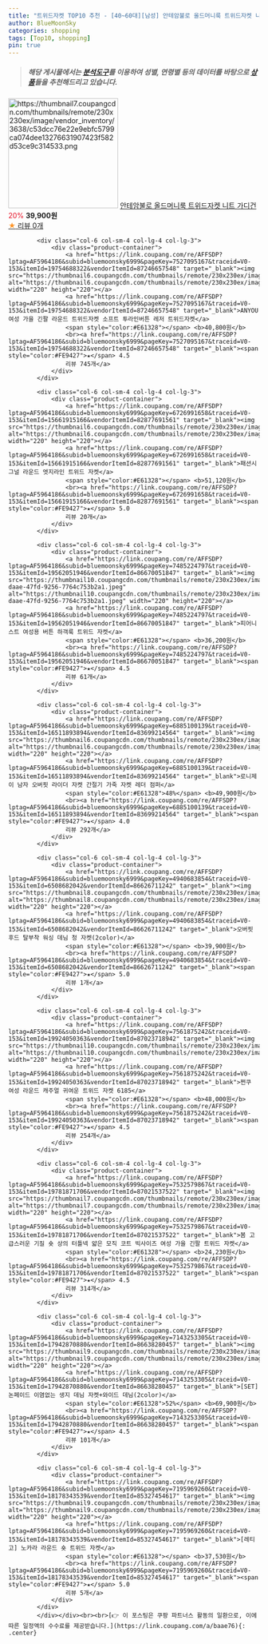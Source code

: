 ```yaml
---
title: "트위드자켓 TOP10 추천 - [40~60대][남성] 안테암불로 올드머니룩 트위드자켓 니트 가디건"
author: BlueMoonSky
categories: shopping
tags: [Top10, shopping]
pin: true
---
```


> ##### 해당 게시물에서는 [**분석도구**](https://itemscout.io/)를 이용하여 **성별**, **연령별** 등의 데이터를 바탕으로 [**상품**](https://link.coupang.com/a/baae76)들을 추천해드리고 있습니다.
<div class="container"><div class="row">
            <div class="col-6 col-sm-4 col-lg-4 col-lg-3">
                <div class="product-container">
                    <a href="https://link.coupang.com/re/AFFSDP?lptag=AF5964186&subid=bluemoonsky6999&pageKey=7611522860&traceid=V0-153&itemId=20160183823&vendorItemId=87144355269" target="_blank"><img src="https://thumbnail7.coupangcdn.com/thumbnails/remote/230x230ex/image/vendor_inventory/3638/c53dcc76e22e9ebfc5799ca074dee13276631907423f582d53ce9c314533.png" alt="https://thumbnail7.coupangcdn.com/thumbnails/remote/230x230ex/image/vendor_inventory/3638/c53dcc76e22e9ebfc5799ca074dee13276631907423f582d53ce9c314533.png" width="220" height="220"></a>
                    <a href="https://link.coupang.com/re/AFFSDP?lptag=AF5964186&subid=bluemoonsky6999&pageKey=7611522860&traceid=V0-153&itemId=20160183823&vendorItemId=87144355269" target="_blank">안테암불로 올드머니룩 트위드자켓 니트 가디건</a>
                    <span style="color:#E61328">20%</span> <b>39,900원</b>
                    <br><a href="https://link.coupang.com/re/AFFSDP?lptag=AF5964186&subid=bluemoonsky6999&pageKey=7611522860&traceid=V0-153&itemId=20160183823&vendorItemId=87144355269" target="_blank"><span style="color:#FE9427">★</span> 
                    리뷰 0개</a>
                </div>
            </div>
            
            <div class="col-6 col-sm-4 col-lg-4 col-lg-3">
                <div class="product-container">
                    <a href="https://link.coupang.com/re/AFFSDP?lptag=AF5964186&subid=bluemoonsky6999&pageKey=7527095167&traceid=V0-153&itemId=19754688322&vendorItemId=87246657548" target="_blank"><img src="https://thumbnail6.coupangcdn.com/thumbnails/remote/230x230ex/image/vendor_inventory/a802/6f490db2d1edee3a87eb5e3673dbc93701300a86c1646fc9630a525c38fb.jpg" alt="https://thumbnail6.coupangcdn.com/thumbnails/remote/230x230ex/image/vendor_inventory/a802/6f490db2d1edee3a87eb5e3673dbc93701300a86c1646fc9630a525c38fb.jpg" width="220" height="220"></a>
                    <a href="https://link.coupang.com/re/AFFSDP?lptag=AF5964186&subid=bluemoonsky6999&pageKey=7527095167&traceid=V0-153&itemId=19754688322&vendorItemId=87246657548" target="_blank">ANYOU 여성 가을 긴팔 라운드 트위드자켓 소프트 투라인버튼 레저 트위드자켓</a>
                    <span style="color:#E61328"></span> <b>40,800원</b>
                    <br><a href="https://link.coupang.com/re/AFFSDP?lptag=AF5964186&subid=bluemoonsky6999&pageKey=7527095167&traceid=V0-153&itemId=19754688322&vendorItemId=87246657548" target="_blank"><span style="color:#FE9427">★</span> 4.5
                    리뷰 745개</a>
                </div>
            </div>
            
            <div class="col-6 col-sm-4 col-lg-4 col-lg-3">
                <div class="product-container">
                    <a href="https://link.coupang.com/re/AFFSDP?lptag=AF5964186&subid=bluemoonsky6999&pageKey=6726991658&traceid=V0-153&itemId=15661915166&vendorItemId=82877691561" target="_blank"><img src="https://thumbnail6.coupangcdn.com/thumbnails/remote/230x230ex/image/vendor_inventory/37e2/dc6c5cd21d34954071da6b658ef5089ca2d0bbf4ad87b95625358999c4df.jpg" alt="https://thumbnail6.coupangcdn.com/thumbnails/remote/230x230ex/image/vendor_inventory/37e2/dc6c5cd21d34954071da6b658ef5089ca2d0bbf4ad87b95625358999c4df.jpg" width="220" height="220"></a>
                    <a href="https://link.coupang.com/re/AFFSDP?lptag=AF5964186&subid=bluemoonsky6999&pageKey=6726991658&traceid=V0-153&itemId=15661915166&vendorItemId=82877691561" target="_blank">패션시그널 라운드 엣지라인 트위드 자켓</a>
                    <span style="color:#E61328"></span> <b>51,120원</b>
                    <br><a href="https://link.coupang.com/re/AFFSDP?lptag=AF5964186&subid=bluemoonsky6999&pageKey=6726991658&traceid=V0-153&itemId=15661915166&vendorItemId=82877691561" target="_blank"><span style="color:#FE9427">★</span> 5.0
                    리뷰 20개</a>
                </div>
            </div>
            
            <div class="col-6 col-sm-4 col-lg-4 col-lg-3">
                <div class="product-container">
                    <a href="https://link.coupang.com/re/AFFSDP?lptag=AF5964186&subid=bluemoonsky6999&pageKey=7485224797&traceid=V0-153&itemId=19562051946&vendorItemId=86670051847" target="_blank"><img src="https://thumbnail10.coupangcdn.com/thumbnails/remote/230x230ex/image/retail/images/2023/07/21/14/0/cad180c4-daae-47fd-9256-7764c753b2a1.jpeg" alt="https://thumbnail10.coupangcdn.com/thumbnails/remote/230x230ex/image/retail/images/2023/07/21/14/0/cad180c4-daae-47fd-9256-7764c753b2a1.jpeg" width="220" height="220"></a>
                    <a href="https://link.coupang.com/re/AFFSDP?lptag=AF5964186&subid=bluemoonsky6999&pageKey=7485224797&traceid=V0-153&itemId=19562051946&vendorItemId=86670051847" target="_blank">피어니스트 여성용 버튼 하객룩 트위드 자켓</a>
                    <span style="color:#E61328"></span> <b>36,200원</b>
                    <br><a href="https://link.coupang.com/re/AFFSDP?lptag=AF5964186&subid=bluemoonsky6999&pageKey=7485224797&traceid=V0-153&itemId=19562051946&vendorItemId=86670051847" target="_blank"><span style="color:#FE9427">★</span> 4.5
                    리뷰 61개</a>
                </div>
            </div>
            
            <div class="col-6 col-sm-4 col-lg-4 col-lg-3">
                <div class="product-container">
                    <a href="https://link.coupang.com/re/AFFSDP?lptag=AF5964186&subid=bluemoonsky6999&pageKey=6885100139&traceid=V0-153&itemId=16511893894&vendorItemId=83699214564" target="_blank"><img src="https://thumbnail6.coupangcdn.com/thumbnails/remote/230x230ex/image/vendor_inventory/76da/f29e755c182e02c90677c9f6d62dc824e85069c3e6eab657422cc5da0405.jpg" alt="https://thumbnail6.coupangcdn.com/thumbnails/remote/230x230ex/image/vendor_inventory/76da/f29e755c182e02c90677c9f6d62dc824e85069c3e6eab657422cc5da0405.jpg" width="220" height="220"></a>
                    <a href="https://link.coupang.com/re/AFFSDP?lptag=AF5964186&subid=bluemoonsky6999&pageKey=6885100139&traceid=V0-153&itemId=16511893894&vendorItemId=83699214564" target="_blank">로니제이 남자 오버핏 라이더 자켓 간절기 가죽 자켓 레더 점퍼</a>
                    <span style="color:#E61328">48%</span> <b>49,900원</b>
                    <br><a href="https://link.coupang.com/re/AFFSDP?lptag=AF5964186&subid=bluemoonsky6999&pageKey=6885100139&traceid=V0-153&itemId=16511893894&vendorItemId=83699214564" target="_blank"><span style="color:#FE9427">★</span> 4.0
                    리뷰 292개</a>
                </div>
            </div>
            
            <div class="col-6 col-sm-4 col-lg-4 col-lg-3">
                <div class="product-container">
                    <a href="https://link.coupang.com/re/AFFSDP?lptag=AF5964186&subid=bluemoonsky6999&pageKey=4940683854&traceid=V0-153&itemId=6508682042&vendorItemId=86626711242" target="_blank"><img src="https://thumbnail8.coupangcdn.com/thumbnails/remote/230x230ex/image/vendor_inventory/2660/93aab5a6773c31ae17ab496e88a97d109da7f1b0d7b73cae01e455356a22.jpg" alt="https://thumbnail8.coupangcdn.com/thumbnails/remote/230x230ex/image/vendor_inventory/2660/93aab5a6773c31ae17ab496e88a97d109da7f1b0d7b73cae01e455356a22.jpg" width="220" height="220"></a>
                    <a href="https://link.coupang.com/re/AFFSDP?lptag=AF5964186&subid=bluemoonsky6999&pageKey=4940683854&traceid=V0-153&itemId=6508682042&vendorItemId=86626711242" target="_blank">오버핏 후드 탈부착 워싱 데님 청 자켓(2color)</a>
                    <span style="color:#E61328"></span> <b>39,900원</b>
                    <br><a href="https://link.coupang.com/re/AFFSDP?lptag=AF5964186&subid=bluemoonsky6999&pageKey=4940683854&traceid=V0-153&itemId=6508682042&vendorItemId=86626711242" target="_blank"><span style="color:#FE9427">★</span> 5.0
                    리뷰 1개</a>
                </div>
            </div>
            
            <div class="col-6 col-sm-4 col-lg-4 col-lg-3">
                <div class="product-container">
                    <a href="https://link.coupang.com/re/AFFSDP?lptag=AF5964186&subid=bluemoonsky6999&pageKey=7561875242&traceid=V0-153&itemId=19924050363&vendorItemId=87023718942" target="_blank"><img src="https://thumbnail10.coupangcdn.com/thumbnails/remote/230x230ex/image/vendor_inventory/e10e/5aa891e7f4d739ab955531828eb7a3a4a2c9d017dcd7411248a85051378e.jpeg" alt="https://thumbnail10.coupangcdn.com/thumbnails/remote/230x230ex/image/vendor_inventory/e10e/5aa891e7f4d739ab955531828eb7a3a4a2c9d017dcd7411248a85051378e.jpeg" width="220" height="220"></a>
                    <a href="https://link.coupang.com/re/AFFSDP?lptag=AF5964186&subid=bluemoonsky6999&pageKey=7561875242&traceid=V0-153&itemId=19924050363&vendorItemId=87023718942" target="_blank">쩐쿠 여성 라운드 캐주얼 귀여운 트위드 자켓 6185</a>
                    <span style="color:#E61328"></span> <b>48,000원</b>
                    <br><a href="https://link.coupang.com/re/AFFSDP?lptag=AF5964186&subid=bluemoonsky6999&pageKey=7561875242&traceid=V0-153&itemId=19924050363&vendorItemId=87023718942" target="_blank"><span style="color:#FE9427">★</span> 4.5
                    리뷰 254개</a>
                </div>
            </div>
            
            <div class="col-6 col-sm-4 col-lg-4 col-lg-3">
                <div class="product-container">
                    <a href="https://link.coupang.com/re/AFFSDP?lptag=AF5964186&subid=bluemoonsky6999&pageKey=7532579867&traceid=V0-153&itemId=19781871706&vendorItemId=87021537522" target="_blank"><img src="https://thumbnail7.coupangcdn.com/thumbnails/remote/230x230ex/image/vendor_inventory/09b1/ea24938ac6e17c258a8c27d4edab7dd0d67e792119b42c1275ea25d2d4a7.jpg" alt="https://thumbnail7.coupangcdn.com/thumbnails/remote/230x230ex/image/vendor_inventory/09b1/ea24938ac6e17c258a8c27d4edab7dd0d67e792119b42c1275ea25d2d4a7.jpg" width="220" height="220"></a>
                    <a href="https://link.coupang.com/re/AFFSDP?lptag=AF5964186&subid=bluemoonsky6999&pageKey=7532579867&traceid=V0-153&itemId=19781871706&vendorItemId=87021537522" target="_blank">봄 고급스러운 기질 숏 상의 터틀넥 얇은 모직 코트 빅사이즈 여성 가을 긴팔 트위드 자켓</a>
                    <span style="color:#E61328"></span> <b>24,230원</b>
                    <br><a href="https://link.coupang.com/re/AFFSDP?lptag=AF5964186&subid=bluemoonsky6999&pageKey=7532579867&traceid=V0-153&itemId=19781871706&vendorItemId=87021537522" target="_blank"><span style="color:#FE9427">★</span> 4.5
                    리뷰 314개</a>
                </div>
            </div>
            
            <div class="col-6 col-sm-4 col-lg-4 col-lg-3">
                <div class="product-container">
                    <a href="https://link.coupang.com/re/AFFSDP?lptag=AF5964186&subid=bluemoonsky6999&pageKey=7143253305&traceid=V0-153&itemId=17942870880&vendorItemId=86638280457" target="_blank"><img src="https://thumbnail9.coupangcdn.com/thumbnails/remote/230x230ex/image/vendor_inventory/c680/9f75f89eccead5d8c7e7a7b7cec434f5dd076e5ac4a39943edd52623397a.jpg" alt="https://thumbnail9.coupangcdn.com/thumbnails/remote/230x230ex/image/vendor_inventory/c680/9f75f89eccead5d8c7e7a7b7cec434f5dd076e5ac4a39943edd52623397a.jpg" width="220" height="220"></a>
                    <a href="https://link.coupang.com/re/AFFSDP?lptag=AF5964186&subid=bluemoonsky6999&pageKey=7143253305&traceid=V0-153&itemId=17942870880&vendorItemId=86638280457" target="_blank">[SET]논페이드 이염없는 생지 데님 자켓+와이드 데님(2color)</a>
                    <span style="color:#E61328">52%</span> <b>69,900원</b>
                    <br><a href="https://link.coupang.com/re/AFFSDP?lptag=AF5964186&subid=bluemoonsky6999&pageKey=7143253305&traceid=V0-153&itemId=17942870880&vendorItemId=86638280457" target="_blank"><span style="color:#FE9427">★</span> 4.5
                    리뷰 101개</a>
                </div>
            </div>
            
            <div class="col-6 col-sm-4 col-lg-4 col-lg-3">
                <div class="product-container">
                    <a href="https://link.coupang.com/re/AFFSDP?lptag=AF5964186&subid=bluemoonsky6999&pageKey=7195969260&traceid=V0-153&itemId=18178343539&vendorItemId=85327454617" target="_blank"><img src="https://thumbnail9.coupangcdn.com/thumbnails/remote/230x230ex/image/vendor_inventory/eea3/b732608b84926cbedc30e14bd29667b4b663a85c2f88eec1792fa716a5d4.jpg" alt="https://thumbnail9.coupangcdn.com/thumbnails/remote/230x230ex/image/vendor_inventory/eea3/b732608b84926cbedc30e14bd29667b4b663a85c2f88eec1792fa716a5d4.jpg" width="220" height="220"></a>
                    <a href="https://link.coupang.com/re/AFFSDP?lptag=AF5964186&subid=bluemoonsky6999&pageKey=7195969260&traceid=V0-153&itemId=18178343539&vendorItemId=85327454617" target="_blank">[레티고] 노카라 라운드 숏 트위드 자켓</a>
                    <span style="color:#E61328"></span> <b>37,530원</b>
                    <br><a href="https://link.coupang.com/re/AFFSDP?lptag=AF5964186&subid=bluemoonsky6999&pageKey=7195969260&traceid=V0-153&itemId=18178343539&vendorItemId=85327454617" target="_blank"><span style="color:#FE9427">★</span> 5.0
                    리뷰 5개</a>
                </div>
            </div>
            </div></div><br><br>[👉 이 포스팅은 쿠팡 파트너스 활동의 일환으로, 이에 따른 일정액의 수수료를 제공받습니다.](https://link.coupang.com/a/baae76){: .center}